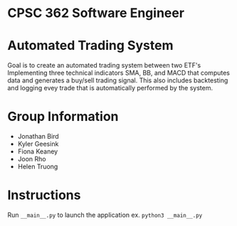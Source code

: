 # CPSC 362 Software Engineer

# Automated Trading System 

Goal is to create an automated trading system between two ETF's 
Implementing three technical indicators SMA, BB, and MACD that computes data and generates a buy/sell trading signal. 
This also includes backtesting and logging evey trade that is automatically performed by the system. 

# Group Information

* Jonathan Bird
* Kyler Geesink
* Fiona Keaney
* Joon Rho
* Helen Truong

# Instructions 
 Run `__main__.py` to launch the application
 ex. `python3 __main__.py`

